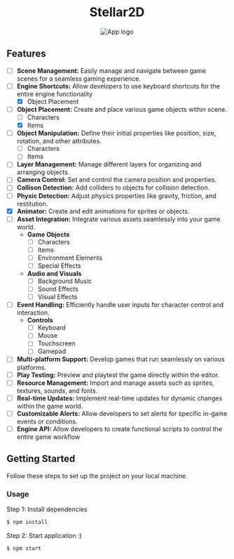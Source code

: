 <h1 align="center">
Stellar2D
</h1>

<p align="center">
  <img src="https://github.com/ayeniswe/Stellar2D/blob/main/public/logo.png?raw=true" alt="App logo"/>
</p>

## Features

- [ ] **Scene Management:** Easily manage and navigate between game scenes for a seamless gaming experience.
- [ ] **Engine Shortcuts:** Allow developers to use keyboard shortcuts for the entire engine functionality
  - [x] Object Placement
- [ ] **Object Placement:** Create and place various game objects within scene.
  - [ ] Characters
  - [x] Items
- [ ] **Object Manipulation:** Define their initial properties like position, size, rotation, and other attributes.
  - [ ] Characters
  - [ ] Items
- [ ] **Layer Management:** Manage different layers for organizing and arranging objects.
- [ ] **Camera Control:** Set and control the camera position and properties.
- [ ] **Collison Detection:** Add colliders to objects for collision detection.
- [ ] **Physic Detection:** Adjust physics properties like gravity, friction, and restitution.
- [x] **Animator:** Create and edit animations for sprites or objects.
- [ ] **Asset Integration:** Integrate various assets seamlessly into your game world.
  - **Game Objects**
    - [ ] Characters
    - [ ] Items
    - [ ] Environment Elements
    - [ ] Special Effects
  - **Audio and Visuals**
    - [ ] Background Music
    - [ ] Sound Effects
    - [ ] Visual Effects
- [ ] **Event Handling:** Efficiently handle user inputs for character control and interaction.
  - **Controls**
    - [ ] Keyboard
    - [ ] Mouse
    - [ ] Touchscreen
    - [ ] Gamepad
- [ ] **Multi-platform Support:** Develop games that run seamlessly on various platforms.
- [ ] **Play Testing:** Preview and playtest the game directly within the editor.
- [ ] **Resource Management:** Import and manage assets such as sprites, textures, sounds, and fonts.
- [ ] **Real-time Updates:** Implement real-time updates for dynamic changes within the game world.
- [ ] **Customizable Alerts:** Allow developers to set alerts for specific in-game events or conditions.
- [ ] **Engine API:** Allow developers to create functional scripts to control the entire game workflow

## Getting Started

Follow these steps to set up the project on your local machine.

### Usage

Step 1: Install dependencies

```bash
$ npm install
```

Step 2: Start application :)

```bash
$ npm start
```
